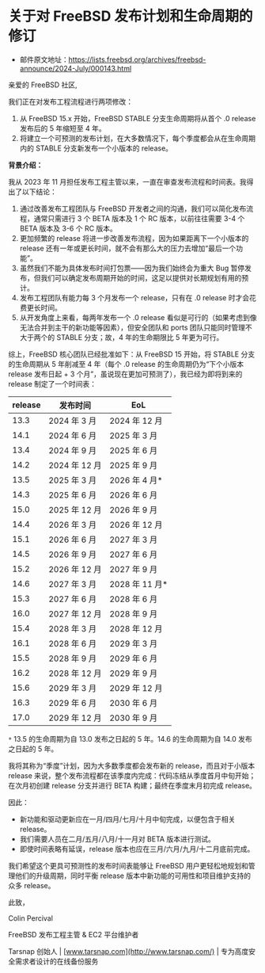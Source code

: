 # 关于对 FreeBSD 发布计划和生命周期的修订

- 邮件原文地址：<https://lists.freebsd.org/archives/freebsd-announce/2024-July/000143.html>

亲爱的 FreeBSD 社区,

我们正在对发布工程流程进行两项修改：

1. 从 FreeBSD 15.x 开始，FreeBSD STABLE 分支生命周期将从首个 .0 release 发布后的 5 年缩短至 4 年。
2. 将建立一个可预测的发布计划，在大多数情况下，每个季度都会从在生命周期内的 STABLE 分支新发布一个小版本的 release。

**背景介绍：**

我从 2023 年 11 月担任发布工程主管以来，一直在审查发布流程和时间表。我得出了以下结论：

1. 通过改善发布工程团队与 FreeBSD 开发者之间的沟通，我们可以简化发布流程，通常只需进行 3 个 BETA 版本及 1 个 RC 版本，以前往往需要 3-4 个 BETA 版本及 3-6 个 RC 版本。
2. 更加频繁的 release 将进一步改善发布流程，因为如果距离下一个小版本的 release 还有一年或更长时间，就不会有那么大的压力去增加“最后一个功能”。
3. 虽然我们不能为具体发布时间打包票——因为我们始终会为重大 Bug 暂停发布，但我们可以确定发布周期开始的时间，这足以提供对长期规划有用的预计。
4. 发布工程团队有能力每 3 个月发布一个 release，只有在 .0 release 时才会花费更长时间。
5. 从开发角度上来看，每两年发布一个 .0 release 看似是可行的（如果考虑到像无法合并到主干的新功能等因素），但安全团队和 ports 团队只能同时管理不大于两个的 STABLE 分支；故，4 年的生命期限比 5 年更为可行。

综上，FreeBSD 核心团队已经批准如下：从 FreeBSD 15 开始，将 STABLE 分支的生命周期从 5 年削减至 4 年（每个 .0 release 的生命周期仍为“下个小版本 release 发布日起 + 3 个月”，虽说现在更加可预测了），我已经为即将到来的 release 制定了一个时间表：

| release     | 发布时间      | EoL  |
| ------ | --------------- | ---------------- |
| 13.3 | 2024 年 3 月  | 2024 年 12 月  |
| 14.1 | 2024 年 6 月  | 2025 年 3 月   |
| 13.4 | 2024 年 9 月  | 2025 年 6 月   |
| 14.2 | 2024 年 12 月 | 2025 年 9 月   |
| 13.5 | 2025 年 3 月  | 2026 年 4 月*  |
| 14.3 | 2025 年 6 月  | 2026 年 6 月   |
| 15.0 | 2025 年 12 月 | 2026 年 9 月   |
| 14.4 | 2026 年 3 月  | 2026 年 12 月  |
| 15.1 | 2026 年 6 月  | 2027 年 3 月   |
| 14.5 | 2026 年 9 月  | 2027 年 6 月   |
| 15.2 | 2026 年 12 月 | 2027 年 9 月   |
| 14.6 | 2027 年 3 月  | 2028 年 11 月* |
| 15.3 | 2027 年 6 月  | 2028 年 6 月   |
| 16.0 | 2027 年 12 月 | 2028 年 9 月   |
| 15.4 | 2028 年 3 月  | 2028 年 12 月  |
| 16.1 | 2028 年 6 月  | 2029 年 3 月   |
| 15.5 | 2028 年 9 月  | 2029 年 6 月   |
| 16.2 | 2028 年 12 月 | 2029 年 9 月   |
| 15.6 | 2029 年 3 月  | 2029 年 12 月  |
| 16.3 | 2029 年 6 月  | 2030 年 6 月   |
| 17.0 | 2029 年 12 月 | 2030 年 9 月   |

`*` 13.5 的生命周期为自 13.0 发布之日起的 5 年。14.6 的生命周期为自 14.0 发布之日起的 5 年。

我将其称为“季度”计划，因为大多数季度都会发布新的 release，而且对于小版本 release 来说，整个发布流程都在该季度内完成：代码冻结从季度首月中旬开始；在次月初创建 release 分支并进行 BETA 构建；最终在季度末月初完成 release。

 因此：

* 新功能和驱动更新应在一月/四月/七月/十月中旬完成，以便包含于相关 release。
* 我们需要人员在二月/五月/八月/十一月对 BETA 版本进行测试。
* 即使时间表略有延误，release 版本也应在三月/六月/九月/十二月底前完成。

我们希望这个更具可预测性的发布时间表能够让 FreeBSD 用户更轻松地规划和管理他们的升级周期，同时平衡 release 版本中新功能的可用性和项目维护支持的众多 release。

此致，

Colin Percival

FreeBSD 发布工程主管 & EC2 平台维护者

Tarsnap 创始人 | [www.tarsnap.com](http://www.tarsnap.com/)  | 专为高度安全需求者设计的在线备份服务

